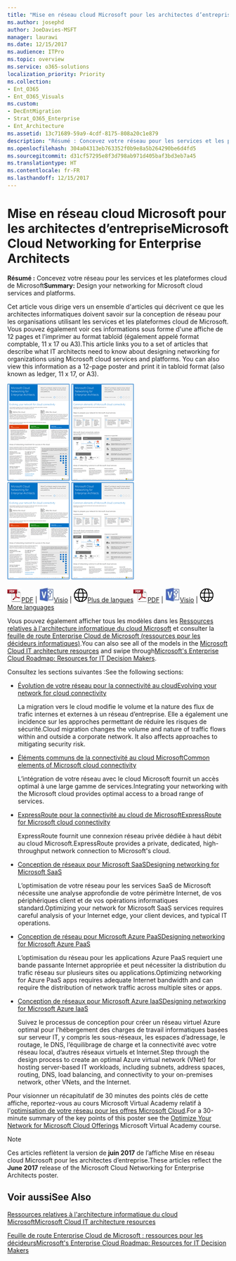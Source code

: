 ```yaml
---
title: "Mise en réseau cloud Microsoft pour les architectes d’entreprise"
ms.author: josephd
author: JoeDavies-MSFT
manager: laurawi
ms.date: 12/15/2017
ms.audience: ITPro
ms.topic: overview
ms.service: o365-solutions
localization_priority: Priority
ms.collection:
- Ent_O365
- Ent_O365_Visuals
ms.custom:
- DecEntMigration
- Strat_O365_Enterprise
- Ent_Architecture
ms.assetid: 13c71689-59a9-4cdf-8175-808a20c1e879
description: "Résumé : Concevez votre réseau pour les services et les plateformes cloud de Microsoft"
ms.openlocfilehash: 304a04313eb763352f0b9e8a5b264290be6d4fd5
ms.sourcegitcommit: d31cf57295e8f3d798ab971d405baf3bd3eb7a45
ms.translationtype: HT
ms.contentlocale: fr-FR
ms.lasthandoff: 12/15/2017
---
```

# <a name="microsoft-cloud-networking-for-enterprise-architects"></a><span data-ttu-id="7d2bb-103">Mise en réseau cloud Microsoft pour les architectes d’entreprise</span><span class="sxs-lookup"><span data-stu-id="7d2bb-103">Microsoft Cloud Networking for Enterprise Architects</span></span>

 <span data-ttu-id="7d2bb-104">**Résumé :** Concevez votre réseau pour les services et les plateformes cloud de Microsoft</span><span class="sxs-lookup"><span data-stu-id="7d2bb-104">**Summary:** Design your networking for Microsoft cloud services and platforms.</span></span>
  
<span data-ttu-id="7d2bb-p101">Cet article vous dirige vers un ensemble d'articles qui décrivent ce que les architectes informatiques doivent savoir sur la conception de réseau pour les organisations utilisant les services et les plateformes cloud de Microsoft. Vous pouvez également voir ces informations sous forme d'une affiche de 12 pages et l'imprimer au format tabloïd (également appelé format comptable, 11 x 17 ou A3).</span><span class="sxs-lookup"><span data-stu-id="7d2bb-p101">This article links you to a set of articles that describe what IT architects need to know about designing networking for organizations using Microsoft cloud services and platforms. You can also view this information as a 12-page poster and print it in tabloid format (also known as ledger, 11 x 17, or A3).</span></span>
  
<span data-ttu-id="7d2bb-107">[![Image miniature représentant le modèle de mise en réseau cloud Microsoft](images/95e8ab6a-b4d0-4836-acc1-b0b77ebf46e6.png)  
](https://go.microsoft.com/fwlink/p/?linkid=842073)</span><span class="sxs-lookup"><span data-stu-id="7d2bb-107">[![Thumb image for Microsoft cloud networking model](images/95e8ab6a-b4d0-4836-acc1-b0b77ebf46e6.png)  
          ](https://go.microsoft.com/fwlink/p/?linkid=842073)</span></span>
  
<span data-ttu-id="7d2bb-108">![Fichier PDF](images/ITPro_Other_PDFicon.png)[PDF](https://go.microsoft.com/fwlink/p/?linkid=842073) | ![Fichier Visio](images/ITPro_Other_VisioIcon.jpg)[Visio](https://go.microsoft.com/fwlink/p/?linkid=842074) | ![Affichage d'une page contenant des versions dans d'autres langues](images/e16c992d-b0f8-48ae-bf44-db7a9fcaab9e.png)[Plus de langues](https://www.microsoft.com/download/details.aspx?id=54425)</span><span class="sxs-lookup"><span data-stu-id="7d2bb-108">![PDF file](images/ITPro_Other_PDFicon.png)[PDF](https://go.microsoft.com/fwlink/p/?linkid=842073) | ![Visio file](images/ITPro_Other_VisioIcon.jpg)[Visio](https://go.microsoft.com/fwlink/p/?linkid=842074) | ![See a page with versions in additional languages](images/e16c992d-b0f8-48ae-bf44-db7a9fcaab9e.png)[More languages](https://www.microsoft.com/download/details.aspx?id=54425)</span></span>
  
<span data-ttu-id="7d2bb-109">Vous pouvez également afficher tous les modèles dans les [Ressources relatives à l'architecture informatique du cloud Microsoft](microsoft-cloud-it-architecture-resources.md) et consulter la [feuille de route Enterprise Cloud de Microsoft (ressources pour les décideurs informatiques)]((https://aka.ms/cloudarchitecture)).</span><span class="sxs-lookup"><span data-stu-id="7d2bb-109">You can also see all of the models in the [Microsoft Cloud IT architecture resources](microsoft-cloud-it-architecture-resources.md) and swipe through[Microsoft's Enterprise Cloud Roadmap: Resources for IT Decision Makers]((https://aka.ms/cloudarchitecture)).</span></span>
  
<span data-ttu-id="7d2bb-110">Consultez les sections suivantes :</span><span class="sxs-lookup"><span data-stu-id="7d2bb-110">See the following sections:</span></span>
  
- [<span data-ttu-id="7d2bb-111">Évolution de votre réseau pour la connectivité au cloud</span><span class="sxs-lookup"><span data-stu-id="7d2bb-111">Evolving your network for cloud connectivity</span></span>](evolving-your-network-for-cloud-connectivity.md)
    
    <span data-ttu-id="7d2bb-p102">La migration vers le cloud modifie le volume et la nature des flux de trafic internes et externes à un réseau d’entreprise. Elle a également une incidence sur les approches permettant de réduire les risques de sécurité.</span><span class="sxs-lookup"><span data-stu-id="7d2bb-p102">Cloud migration changes the volume and nature of traffic flows within and outside a corporate network. It also affects approaches to mitigating security risk.</span></span>
    
- [<span data-ttu-id="7d2bb-114">Éléments communs de la connectivité au cloud Microsoft</span><span class="sxs-lookup"><span data-stu-id="7d2bb-114">Common elements of Microsoft cloud connectivity</span></span>](common-elements-of-microsoft-cloud-connectivity.md)
    
    <span data-ttu-id="7d2bb-115">L’intégration de votre réseau avec le cloud Microsoft fournit un accès optimal à une large gamme de services.</span><span class="sxs-lookup"><span data-stu-id="7d2bb-115">Integrating your networking with the Microsoft cloud provides optimal access to a broad range of services.</span></span>
    
- [<span data-ttu-id="7d2bb-116">ExpressRoute pour la connectivité au cloud de Microsoft</span><span class="sxs-lookup"><span data-stu-id="7d2bb-116">ExpressRoute for Microsoft cloud connectivity</span></span>](expressroute-for-microsoft-cloud-connectivity.md)
    
    <span data-ttu-id="7d2bb-117">ExpressRoute fournit une connexion réseau privée dédiée à haut débit au cloud Microsoft.</span><span class="sxs-lookup"><span data-stu-id="7d2bb-117">ExpressRoute provides a private, dedicated, high-throughput network connection to Microsoft's cloud.</span></span>
    
- [<span data-ttu-id="7d2bb-118">Conception de réseaux pour Microsoft SaaS</span><span class="sxs-lookup"><span data-stu-id="7d2bb-118">Designing networking for Microsoft SaaS</span></span>](designing-networking-for-microsoft-saas.md)
    
    <span data-ttu-id="7d2bb-119">L’optimisation de votre réseau pour les services SaaS de Microsoft nécessite une analyse approfondie de votre périmètre Internet, de vos périphériques client et de vos opérations informatiques standard.</span><span class="sxs-lookup"><span data-stu-id="7d2bb-119">Optimizing your network for Microsoft SaaS services requires careful analysis of your Internet edge, your client devices, and typical IT operations.</span></span>
    
- [<span data-ttu-id="7d2bb-120">Conception de réseau pour Microsoft Azure PaaS</span><span class="sxs-lookup"><span data-stu-id="7d2bb-120">Designing networking for Microsoft Azure PaaS</span></span>](designing-networking-for-microsoft-azure-paas.md)
    
    <span data-ttu-id="7d2bb-121">L’optimisation du réseau pour les applications Azure PaaS requiert une bande passante Internet appropriée et peut nécessiter la distribution du trafic réseau sur plusieurs sites ou applications.</span><span class="sxs-lookup"><span data-stu-id="7d2bb-121">Optimizing networking for Azure PaaS apps requires adequate Internet bandwidth and can require the distribution of network traffic across multiple sites or apps.</span></span>
    
- [<span data-ttu-id="7d2bb-122">Conception de réseaux pour Microsoft Azure IaaS</span><span class="sxs-lookup"><span data-stu-id="7d2bb-122">Designing networking for Microsoft Azure IaaS</span></span>](designing-networking-for-microsoft-azure-iaas.md)
    
    <span data-ttu-id="7d2bb-123">Suivez le processus de conception pour créer un réseau virtuel Azure optimal pour l’hébergement des charges de travail informatiques basées sur serveur IT, y compris les sous-réseaux, les espaces d’adressage, le routage, le DNS, l’équilibrage de charge et la connectivité avec votre réseau local, d’autres réseaux virtuels et Internet.</span><span class="sxs-lookup"><span data-stu-id="7d2bb-123">Step through the design process to create an optimal Azure virtual network (VNet) for hosting server-based IT workloads, including subnets, address spaces, routing, DNS, load balancing, and connectivity to your on-premises network, other VNets, and the Internet.</span></span>
    
<span data-ttu-id="7d2bb-124">Pour visionner un récapitulatif de 30 minutes des points clés de cette affiche, reportez-vous au cours Microsoft Virtual Academy relatif à l'[optimisation de votre réseau pour les offres Microsoft Cloud]((https://mva.microsoft.com/fr-FR/training-courses/optimize-your-network-for-microsoft-cloud-offerings-17743)).</span><span class="sxs-lookup"><span data-stu-id="7d2bb-124">For a 30-minute summary of the key points of this poster see the [Optimize Your Network for Microsoft Cloud Offerings]((https://mva.microsoft.com/fr-FR/training-courses/optimize-your-network-for-microsoft-cloud-offerings-17743)) Microsoft Virtual Academy course.</span></span>
  
> [!NOTE]
> <span data-ttu-id="7d2bb-125">Ces articles reflètent la version de **juin 2017** de l’affiche Mise en réseau cloud Microsoft pour les architectes d’entreprise.</span><span class="sxs-lookup"><span data-stu-id="7d2bb-125">These articles reflect the **June 2017** release of the Microsoft Cloud Networking for Enterprise Architects poster.</span></span>
  
## <a name="see-also"></a><span data-ttu-id="7d2bb-126">Voir aussi</span><span class="sxs-lookup"><span data-stu-id="7d2bb-126">See Also</span></span>

[<span data-ttu-id="7d2bb-127">Ressources relatives à l'architecture informatique du cloud Microsoft</span><span class="sxs-lookup"><span data-stu-id="7d2bb-127">Microsoft Cloud IT architecture resources</span></span>](microsoft-cloud-it-architecture-resources.md)

<span data-ttu-id="7d2bb-128">[Feuille de route Enterprise Cloud de Microsoft : ressources pour les décideurs]((https://sway.com/FJ2xsyWtkJc2taRD))</span><span class="sxs-lookup"><span data-stu-id="7d2bb-128">[Microsoft's Enterprise Cloud Roadmap: Resources for IT Decision Makers]((https://sway.com/FJ2xsyWtkJc2taRD))</span></span>



